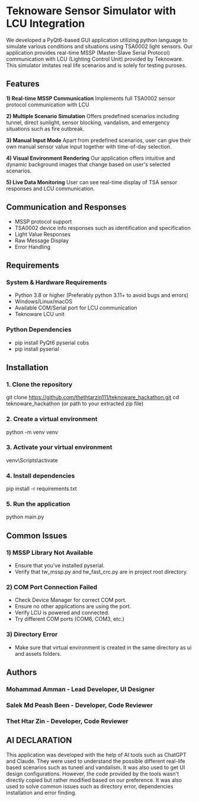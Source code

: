 # Teknoware Sensor Simulator with LCU Integration

We developed a PyQt6-based GUI application utilizing python language to simulate various conditions and situations using TSA0002 light sensors. Our application provides real-time MSSP (Master-Slave Serial Protocol) communication with LCU (Lighting Control Unit) provided by Teknoware. This simulator imitates real life scenarios and is solely for testing puroses. 

## Features
**1) Real-time MSSP Communication**
Implements full TSA0002 sensor protocol communication with LCU

**2) Multiple Scenario Simulation**
Offers predefined scenarios including tunnel, direct sunlight, sensor blocking, vandalism, and emergency situations such as fire outbreak.

**3) Manual Input Mode**
Apart from predefined scenarios, user can give their own manual sensor value input together with time-of-day selection.

**4) Visual Environment Rendering**
Our application offers intuitive and dynamic background images that change based on user's selected scenarios.

**5) Live Data Monitoring**
User can see real-time display of TSA sensor responses and LCU communication.

## Communication and Responses
- MSSP protocol support
- TSA0002 device info responses such as identification and specification
- Light Value Responses
- Raw Message Display
- Error Handling

## Requirements
### System & Hardware Requirements
- Python 3.8 or higher (Preferably python 3.11+ to avoid bugs and errors)
- Windows/Linux/macOS
- Available COM/Serial port for LCU communication
- Teknoware LCU unit

### Python Dependencies
- pip install PyQt6 pyserial cobs
- pip install pyserial

## Installation
### 1. Clone the repository
git clone https://github.com/thethtarzin111/teknoware_hackathon.git
cd teknoware_hackathon (or path to your extracted zip file)

### 2. Create a virtual environment
python -m venv venv

### 3. Activate your virtual environment 
venv\Scripts\activate

### 4. Install dependencies
pip install -r requirements.txt

### 5. Run the application
python main.py

## Common Issues

### 1) MSSP Library Not Available
- Ensure that you've installed pyserial.
- Verify that tw_mssp.py and tw_fast_crc.py are in project root directory.

### 2) COM Port Connection Failed
- Check Device Manager for correct COM port.
- Ensure no other applications are using the port.
- Verify LCU is powered and connected.
- Try different COM ports (COM6, COM3, etc.)

### 3) Directory Error
- Make sure that virtual environment is created in the same directory as ui and assets folders.

## Authors
### Mohammad Amman - Lead Developer, UI Designer
### Salek Md Peash Been - Developer, Code Reviewer
### Thet Htar Zin - Developer, Code Reviewer


##  AI DECLARATION
This application was developed with the help of AI tools such as ChatGPT and Claude. They were used to understand the possible different real-life based scenarios such as tuneel and vandalism. It was also used to get UI design configurations. However, the code provided by the tools wasn't directly copied but rather modified based on our preference. It was also used to solve common issues such as directory error, dependencies installation and error finding. 
